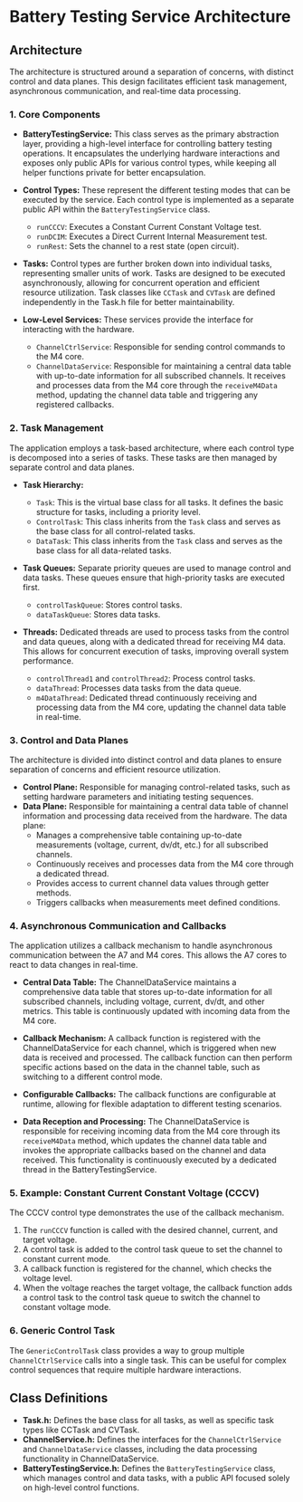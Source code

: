 # Battery Testing Service Architecture

## Architecture

The architecture is structured around a separation of concerns, with distinct control and data planes. This design facilitates efficient task management, asynchronous communication, and real-time data processing.

### 1. Core Components

*   **BatteryTestingService:** This class serves as the primary abstraction layer, providing a high-level interface for controlling battery testing operations. It encapsulates the underlying hardware interactions and exposes only public APIs for various control types, while keeping all helper functions private for better encapsulation.

*   **Control Types:** These represent the different testing modes that can be executed by the service. Each control type is implemented as a separate public API within the `BatteryTestingService` class.
    *   `runCCCV`: Executes a Constant Current Constant Voltage test.
    *   `runDCIM`: Executes a Direct Current Internal Measurement test.
    *   `runRest`: Sets the channel to a rest state (open circuit).

*   **Tasks:** Control types are further broken down into individual tasks, representing smaller units of work. Tasks are designed to be executed asynchronously, allowing for concurrent operation and efficient resource utilization. Task classes like `CCTask` and `CVTask` are defined independently in the Task.h file for better maintainability.

*   **Low-Level Services:** These services provide the interface for interacting with the hardware.
    *   `ChannelCtrlService`: Responsible for sending control commands to the M4 core.
    *   `ChannelDataService`: Responsible for maintaining a central data table with up-to-date information for all subscribed channels. It receives and processes data from the M4 core through the `receiveM4Data` method, updating the channel data table and triggering any registered callbacks.

### 2. Task Management

The application employs a task-based architecture, where each control type is decomposed into a series of tasks. These tasks are then managed by separate control and data planes.

*   **Task Hierarchy:**
    *   `Task`: This is the virtual base class for all tasks. It defines the basic structure for tasks, including a priority level.
    *   `ControlTask`: This class inherits from the `Task` class and serves as the base class for all control-related tasks.
    *   `DataTask`: This class inherits from the `Task` class and serves as the base class for all data-related tasks.

*   **Task Queues:** Separate priority queues are used to manage control and data tasks. These queues ensure that high-priority tasks are executed first.
    *   `controlTaskQueue`: Stores control tasks.
    *   `dataTaskQueue`: Stores data tasks.

*   **Threads:** Dedicated threads are used to process tasks from the control and data queues, along with a dedicated thread for receiving M4 data. This allows for concurrent execution of tasks, improving overall system performance.
    *   `controlThread1` and `controlThread2`: Process control tasks.
    *   `dataThread`: Processes data tasks from the data queue.
    *   `m4DataThread`: Dedicated thread continuously receiving and processing data from the M4 core, updating the channel data table in real-time.

### 3. Control and Data Planes

The architecture is divided into distinct control and data planes to ensure separation of concerns and efficient resource utilization.

*   **Control Plane:** Responsible for managing control-related tasks, such as setting hardware parameters and initiating testing sequences.
*   **Data Plane:** Responsible for maintaining a central data table of channel information and processing data received from the hardware. The data plane:
    * Manages a comprehensive table containing up-to-date measurements (voltage, current, dv/dt, etc.) for all subscribed channels.
    * Continuously receives and processes data from the M4 core through a dedicated thread.
    * Provides access to current channel data values through getter methods.
    * Triggers callbacks when measurements meet defined conditions.

### 4. Asynchronous Communication and Callbacks

The application utilizes a callback mechanism to handle asynchronous communication between the A7 and M4 cores. This allows the A7 cores to react to data changes in real-time.

*   **Central Data Table:** The ChannelDataService maintains a comprehensive data table that stores up-to-date information for all subscribed channels, including voltage, current, dv/dt, and other metrics. This table is continuously updated with incoming data from the M4 core.

*   **Callback Mechanism:** A callback function is registered with the ChannelDataService for each channel, which is triggered when new data is received and processed. The callback function can then perform specific actions based on the data in the channel table, such as switching to a different control mode.

*   **Configurable Callbacks:** The callback functions are configurable at runtime, allowing for flexible adaptation to different testing scenarios.

*   **Data Reception and Processing:** The ChannelDataService is responsible for receiving incoming data from the M4 core through its `receiveM4Data` method, which updates the channel data table and invokes the appropriate callbacks based on the channel and data received. This functionality is continuously executed by a dedicated thread in the BatteryTestingService.

### 5. Example: Constant Current Constant Voltage (CCCV)

The CCCV control type demonstrates the use of the callback mechanism.

1.  The `runCCCV` function is called with the desired channel, current, and target voltage.
2.  A control task is added to the control task queue to set the channel to constant current mode.
3.  A callback function is registered for the channel, which checks the voltage level.
4.  When the voltage reaches the target voltage, the callback function adds a control task to the control task queue to switch the channel to constant voltage mode.

### 6. Generic Control Task

The `GenericControlTask` class provides a way to group multiple `ChannelCtrlService` calls into a single task. This can be useful for complex control sequences that require multiple hardware interactions.

## Class Definitions

*   **Task.h:** Defines the base class for all tasks, as well as specific task types like CCTask and CVTask.
*   **ChannelService.h:** Defines the interfaces for the `ChannelCtrlService` and `ChannelDataService` classes, including the data processing functionality in ChannelDataService.
*   **BatteryTestingService.h:** Defines the `BatteryTestingService` class, which manages control and data tasks, with a public API focused solely on high-level control functions.

